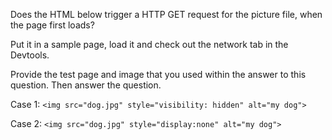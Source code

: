 Does the HTML below trigger a HTTP GET request for the picture file, when the page first loads?  

Put it in a sample page, load it and check out the network tab in the Devtools.

Provide the test page and image that you used within the answer to this question. Then answer the question.

Case 1:
    `<img src="dog.jpg" style="visibility: hidden" alt="my dog">`

<!-- Yes the dog.jpg is being called by a GET request when the page first loads to the HTML file, under the Network tab you can you see the dog.jpg and when clicked on you can the request method of GET under the headers-->

Case 2:
    `<img src="dog.jpg" style="display:none" alt="my dog">`

 <!-- Yes the dog.jpg is being called by a GET request when the page first loads to the HTML file, under the Network tab you can you see the dog.jpg and when clicked on you can the request method of GET under the headers-->
